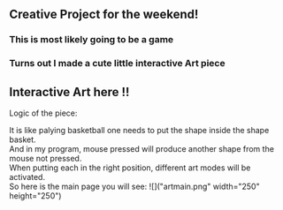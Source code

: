 ## Creative Project for the weekend!
### This is most likely going to be a game 
### Turns out I made a cute little interactive Art piece

## Interactive Art here !!

Logic of the piece:

It is like palying basketball one needs to put the shape inside the shape basket.  
And in my program, mouse pressed will produce another shape from the mouse not pressed.  
When putting each in the right position, different art modes will be activated.  
So here is the main page you will see:
![]("artmain.png" width="250" height="250")
